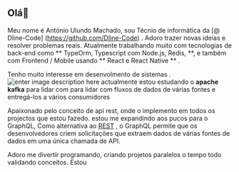 ## Olá🤗
Meu nome é António Ulundo Machado, sou Técnio de informática da [@ Dline-Code] (https://github.com/Dline-Code) . Adoro trazer novas ideias e resolver problemas reais. Atualmente trabalhando muito com tecnologias de back-end como ** TypeOrm, Typescript com Node.js, Redis, **, e também com Frontend / Mobile usando ** React e React Native ** .

Tenho muito interesse em desenvolmento de sistemas .![enter image description here](https://st3.depositphotos.com/6064568/13133/v/1600/depositphotos_131335984-stock-illustration-man-programmer-back-working-on.jpg)
actualmente estou estudando o **apache kafka** para lidar com para lidar com fluxos de dados de várias fontes e entregá-los a vários consumidores

Apaixonado pelo conceito de api rest, onde o implemento em todos os projectos que estou fazedo.
estou me expandindo aos pucos para o GraphQL, Como alternativa ao [REST](https://www.redhat.com/en/topics/integration/whats-the-difference-between-soap-rest) , o GraphQL permite que os desenvolvedores criem solicitações que extraem dados de várias fontes de dados em uma única chamada de API.

Adoro me divertir programando, criando projetos paralelos o tempo todo validando conceitos. Estou 
